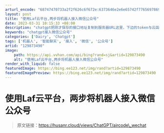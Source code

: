 ```yaml
---
arturl_encode: "68747470733a2f2f626c6f672e:6373646e2e6e65742f77656978696e5f34323536303432342f:61727469636c652f64657461696c732f313239383733343930"
layout: post
title: "使用Laf云平台,两步将机器人接入微信公众号"
date: 2023-03-31 10:15:33 +08:00
description: "chatgpt把刚才保存的接口地址复制到服务器URL这里，下边的token与云函数代码中的token"
keywords: "chatgpt接入微信公众号"
categories: ['Dairy', 'Chatgpt']
tags: ['机器人', '智能聊天', '接入', '微信', '公众号']
artid: "129873490"
image:
    path: https://api.vvhan.com/api/bing?rand=sj&artid=129873490
    alt: "使用Laf云平台,两步将机器人接入微信公众号"
render_with_liquid: false
featuredImage: https://bing.ee123.net/img/rand?artid=129873490
featuredImagePreview: https://bing.ee123.net/img/rand?artid=129873490
---
```


# 使用Laf云平台，两步将机器人接入微信公众号

> 原文链接：https://husanr.cloud/views/ChatGPT/aircode\_wechat